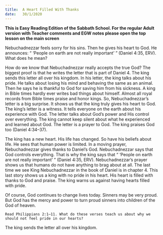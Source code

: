 ```yaml
---
title:  A Heart Filled With Thanks
date:   30/1/2020
---
```


**This is Easy Reading Edition of the Sabbath School. For the regular Adult version with Teacher comments and EGW notes please open the top lesson on the main screen** 

Nebuchadnezzar feels sorry for his sins. Then he gives his heart to God. He announces: “ ‘People on earth are not really important’ ” (Daniel 4:35, ERV). What does he mean?

How do we know that Nebuchadnezzar really accepts the true God? The biggest proof is that he writes the letter that is part of Daniel 4. The king sends this letter all over his kingdom. In his letter, the king talks about his pride. He talks about losing his mind and behaving the same as an animal. Then he says he is thankful to God for saving him from his sickness. A king in Bible times hardly ever writes bad things about himself. Almost all royal records from Bible times praise and honor kings. So, Nebuchadnezzar’s letter is a big surprise. It shows us that the king truly gives his heart to God. The king’s letter is a witness. It tells everyone on the earth about his experience with God. The letter talks about God’s power and His control over everything. The king cannot keep silent about what he experienced and learned about God. The letter is a prayer to God. The king praises God too (Daniel 4:34–37).

The king has a new heart. His life has changed. So have his beliefs about life. He sees that human power is limited. In a moving prayer, Nebuchadnezzar gives thanks to Daniel’s God. Nebuchadnezzar says that God controls everything. That is why the king says that “ ‘People on earth are not really important’ ” (Daniel 4:35, ERV). Nebuchadnezzar’s prayer shows us that humans do not have anything to brag about at all. The last time we see King Nebuchadnezzar in the book of Daniel is in chapter 4. This last story shows us a king with no pride in his heart. His heart is filled with thanks to God and praise. The king warns us against having hearts filled with pride.

Of course, God continues to change lives today. Sinners may be very proud. But God has the mercy and power to turn proud sinners into children of the God of heaven.

`Read Philippians 2:1–11. What do these verses teach us about why we should not feel pride in our hearts?`

The king sends the letter all over his kingdom.
